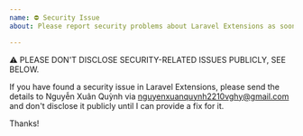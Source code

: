 ```yaml
---
name: ⛔ Security Issue
about: Please report security problems about Laravel Extensions as soon as possible!

---
```


⚠ PLEASE DON'T DISCLOSE SECURITY-RELATED ISSUES PUBLICLY, SEE BELOW.

If you have found a security issue in Laravel Extensions, please send the details to Nguyễn Xuân Quỳnh via [nguyenxuanquynh2210vghy@gmail.com](mailto:nguyenxuanquynh2210vghy@gmail.com) and don't disclose it publicly until I can provide a
fix for it.

Thanks!
